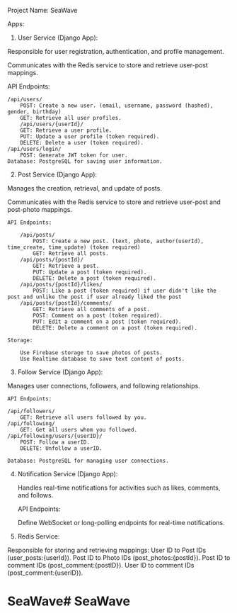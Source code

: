 Project Name: SeaWave

Apps:

1. User Service (Django App):

Responsible for user registration, authentication, and profile management.

Communicates with the Redis service to store and retrieve user-post mappings.

API Endpoints:

    /api/users/
        POST: Create a new user. (email, username, password (hashed), gender, birthday)
        GET: Retrieve all user profiles.
        /api/users/{userId}/
        GET: Retrieve a user profile.
        PUT: Update a user profile (token required).
        DELETE: Delete a user (token required).
    /api/users/login/
        POST: Generate JWT token for user.
    Database: PostgreSQL for saving user information.

2. Post Service (Django App):

Manages the creation, retrieval, and update of posts.

Communicates with the Redis service to store and retrieve user-post and post-photo mappings.

    API Endpoints:

        /api/posts/
            POST: Create a new post. (text, photo, author(userId), time_create, time_update) (token required)
            GET: Retrieve all posts.
        /api/posts/{postId}/
            GET: Retrieve a post.
            PUT: Update a post (token required).
            DELETE: Delete a post (token required).
        /api/posts/{postId}/likes/
            POST: Like a post (token required) if user didn't like the post and unlike the post if user already liked the post
        /api/posts/{postId}/comments/
            GET: Retrieve all comments of a post.
            POST: Comment on a post (token required).
            PUT: Edit a comment on a post (token required).
            DELETE: Delete a comment on a post (token required).

    Storage:

        Use Firebase storage to save photos of posts.
        Use Realtime database to save text content of posts.
        
        
3. Follow Service (Django App):

Manages user connections, followers, and following relationships.

    API Endpoints:

    /api/followers/
        GET: Retrieve all users followed by you.
    /api/following/
        GET: Get all users whom you followed.
    /api/following/users/{userID}/
        POST: Follow a userID.
        DELETE: Unfollow a userID.

    Database: PostgreSQL for managing user connections.

4. Notification Service (Django App):

    Handles real-time notifications for activities such as likes, comments, and follows.

    API Endpoints:

    Define WebSocket or long-polling endpoints for real-time notifications.

5. Redis Service:

Responsible for storing and retrieving mappings:
User ID to Post IDs (user_posts:{userId}).
Post ID to Photo IDs (post_photos:{postId}).
Post ID to comment IDs (post_comment:{postID}).
User ID to comment IDs (post_comment:{userID}).
# SeaWave# SeaWave
